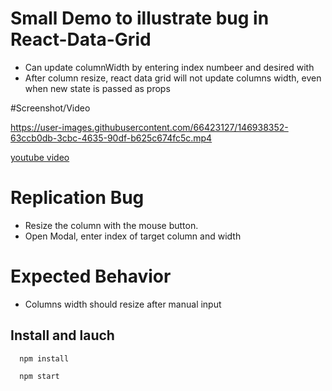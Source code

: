 # Small Demo to illustrate bug in React-Data-Grid
- Can update columnWidth by entering index numbeer and desired with
- After column resize, react data grid will not update columns width, even when new state is passed as props

#Screenshot/Video


https://user-images.githubusercontent.com/66423127/146938352-63ccb0db-3cbc-4635-90df-b625c674fc5c.mp4


[youtube video](https://www.youtube.com/watch?v=_D7sBbjxhV4)

# Replication Bug
- Resize the column with the mouse button. 
- Open Modal, enter index of target column and width

# Expected Behavior
- Columns width should resize after manual input


## Install and lauch
```
  npm install
  
  npm start
```
